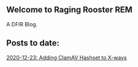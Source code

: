 ## Welcome to Raging Rooster REM

A DFIR Blog.

## Posts to date:
[2020-12-23: Adding ClamAV Hashset to X-ways](./docs/Adding-ClamAV-Hashset-Xways.md)
